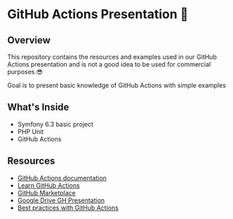 # GitHub Actions Presentation 🚀

## Overview
This repository contains the resources and examples used in our GitHub Actions presentation and is not a good idea to be used for commercial purposes.😎

Goal is to present basic knowledge of GitHub Actions with simple examples

## What's Inside

- Symfony 6.3 basic project
- PHP Unit
- GitHub Actions 

## Resources

- [GitHub Actions documentation](https://docs.github.com/en/actions) 
- [Learn GitHub Actions](https://docs.github.com/en/actions/learn-github-actions)
- [GitHub Marketplace](https://github.com/marketplace) 
- [Google Drive GH Presentation](https://docs.google.com/presentation/d/1XaRSBIHn5Lv9_LH-LPSneRemrP2A0QkH-yst3OeWdfc/edit#slide=id.g29f8ea4bfca_0_51) 
- [Best practices with GitHub Actions](https://www.datree.io/resources/github-actions-best-practices) 